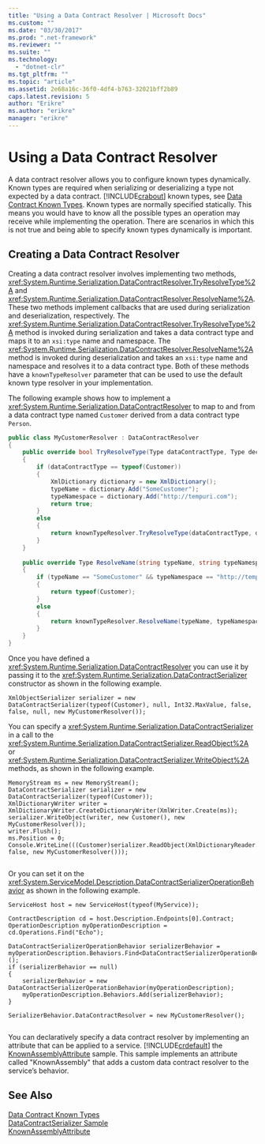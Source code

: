 ```yaml
---
title: "Using a Data Contract Resolver | Microsoft Docs"
ms.custom: ""
ms.date: "03/30/2017"
ms.prod: ".net-framework"
ms.reviewer: ""
ms.suite: ""
ms.technology: 
  - "dotnet-clr"
ms.tgt_pltfrm: ""
ms.topic: "article"
ms.assetid: 2e68a16c-36f0-4df4-b763-32021bff2b89
caps.latest.revision: 5
author: "Erikre"
ms.author: "erikre"
manager: "erikre"
---
```

# Using a Data Contract Resolver
A data contract resolver allows you to configure known types dynamically. Known types are required when serializing or deserializing a type not expected by a data contract. [!INCLUDE[crabout](../../../../includes/crabout-md.md)] known types, see [Data Contract Known Types](../../../../docs/framework/wcf/feature-details/data-contract-known-types.md). Known types are normally specified statically. This means you would have to know all the possible types an operation may receive while implementing the operation. There are scenarios in which this is not true and being able to specify known types dynamically is important.  
  
## Creating a Data Contract Resolver  
 Creating a data contract resolver involves implementing two methods, <xref:System.Runtime.Serialization.DataContractResolver.TryResolveType%2A> and <xref:System.Runtime.Serialization.DataContractResolver.ResolveName%2A>. These two methods implement callbacks that are used during serialization and deserialization, respectively. The <xref:System.Runtime.Serialization.DataContractResolver.TryResolveType%2A> method is invoked during serialization and takes a data contract type and maps it to an `xsi:type` name and namespace. The <xref:System.Runtime.Serialization.DataContractResolver.ResolveName%2A> method is invoked during deserialization and takes an `xsi:type` name and namespace and resolves it to a data contract type. Both of these methods have a `knownTypeResolver` parameter that can be used to use the default known type resolver in your implementation.  
  
 The following example shows how to implement a <xref:System.Runtime.Serialization.DataContractResolver> to map to and from a data contract type named `Customer` derived from a data contract type `Person`.  
  
```csharp  
public class MyCustomerResolver : DataContractResolver  
{  
    public override bool TryResolveType(Type dataContractType, Type declaredType, DataContractResolver knownTypeResolver, out XmlDictionaryString typeName, out XmlDictionaryString typeNamespace)  
    {  
        if (dataContractType == typeof(Customer))  
        {  
            XmlDictionary dictionary = new XmlDictionary();  
            typeName = dictionary.Add("SomeCustomer");  
            typeNamespace = dictionary.Add("http://tempuri.com");  
            return true;  
        }  
        else  
        {  
            return knownTypeResolver.TryResolveType(dataContractType, declaredType, null, out typeName, out typeNamespace);  
        }  
    }  
  
    public override Type ResolveName(string typeName, string typeNamespace, DataContractResolver knownTypeResolver)  
    {  
        if (typeName == "SomeCustomer" && typeNamespace == "http://tempuri.com")  
        {  
            return typeof(Customer);  
        }  
        else  
        {  
            return knownTypeResolver.ResolveName(typeName, typeNamespace, null);  
        }  
    }  
}  
```  
  
 Once you have defined a <xref:System.Runtime.Serialization.DataContractResolver> you can use it by passing it to the <xref:System.Runtime.Serialization.DataContractSerializer> constructor as shown in the following example.  
  
```  
XmlObjectSerializer serializer = new DataContractSerializer(typeof(Customer), null, Int32.MaxValue, false, false, null, new MyCustomerResolver());  
```  
  
 You can specify a <xref:System.Runtime.Serialization.DataContractSerializer> in a call to the <xref:System.Runtime.Serialization.DataContractSerializer.ReadObject%2A> or <xref:System.Runtime.Serialization.DataContractSerializer.WriteObject%2A> methods, as shown in the following example.  
  
```  
MemoryStream ms = new MemoryStream();  
DataContractSerializer serializer = new DataContractSerializer(typeof(Customer));  
XmlDictionaryWriter writer = XmlDictionaryWriter.CreateDictionaryWriter(XmlWriter.Create(ms));  
serializer.WriteObject(writer, new Customer(), new MyCustomerResolver());  
writer.Flush();  
ms.Position = 0;  
Console.WriteLine(((Customer)serializer.ReadObject(XmlDictionaryReader.CreateDictionaryReader(XmlReader.Create(ms)), false, new MyCustomerResolver()));  
  
```  
  
 Or you can set it on the <xref:System.ServiceModel.Description.DataContractSerializerOperationBehavior> as shown in the following example.  
  
```  
ServiceHost host = new ServiceHost(typeof(MyService));  
  
ContractDescription cd = host.Description.Endpoints[0].Contract;  
OperationDescription myOperationDescription = cd.Operations.Find("Echo");  
  
DataContractSerializerOperationBehavior serializerBehavior = myOperationDescription.Behaviors.Find<DataContractSerializerOperationBehavior>();  
if (serializerBehavior == null)  
{  
    serializerBehavior = new DataContractSerializerOperationBehavior(myOperationDescription);  
    myOperationDescription.Behaviors.Add(serializerBehavior);  
}  
  
SerializerBehavior.DataContractResolver = new MyCustomerResolver();  
  
```  
  
 You can declaratively specify a data contract resolver by implementing an attribute that can be applied to a service.  [!INCLUDE[crdefault](../../../../includes/crdefault-md.md)] the [KnownAssemblyAttribute](../../../../docs/framework/wcf/samples/knownassemblyattribute.md) sample. This sample implements an attribute called "KnownAssembly" that adds a custom data contract resolver to the service’s behavior.  
  
## See Also  
 [Data Contract Known Types](../../../../docs/framework/wcf/feature-details/data-contract-known-types.md)   
 [DataContractSerializer Sample](../../../../docs/framework/wcf/samples/datacontractserializer-sample.md)   
 [KnownAssemblyAttribute](../../../../docs/framework/wcf/samples/knownassemblyattribute.md)
